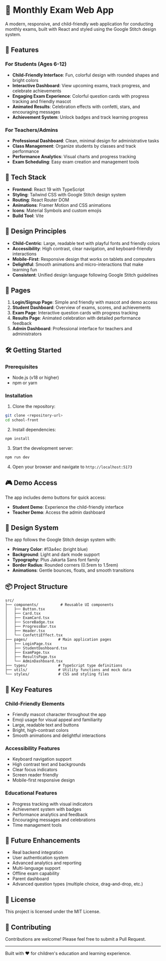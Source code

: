 # 🌟 Monthly Exam Web App

A modern, responsive, and child-friendly web application for conducting monthly exams, built with React and styled using the Google Stitch design system.

## 🎯 Features

### For Students (Ages 6-12)
- **Child-Friendly Interface**: Fun, colorful design with rounded shapes and bright colors
- **Interactive Dashboard**: View upcoming exams, track progress, and celebrate achievements
- **Engaging Exam Experience**: Colorful question cards with progress tracking and friendly mascot
- **Animated Results**: Celebration effects with confetti, stars, and encouraging messages
- **Achievement System**: Unlock badges and track learning progress

### For Teachers/Admins
- **Professional Dashboard**: Clean, minimal design for administrative tasks
- **Class Management**: Organize students by classes and track performance
- **Performance Analytics**: Visual charts and progress tracking
- **Exam Scheduling**: Easy exam creation and management tools

## 🚀 Tech Stack

- **Frontend**: React 19 with TypeScript
- **Styling**: Tailwind CSS with Google Stitch design system
- **Routing**: React Router DOM
- **Animations**: Framer Motion and CSS animations
- **Icons**: Material Symbols and custom emojis
- **Build Tool**: Vite

## 🎨 Design Principles

- **Child-Centric**: Large, readable text with playful fonts and friendly colors
- **Accessibility**: High contrast, clear navigation, and keyboard-friendly interactions
- **Mobile-First**: Responsive design that works on tablets and computers
- **Delightful**: Smooth animations and micro-interactions that make learning fun
- **Consistent**: Unified design language following Google Stitch guidelines

## 📱 Pages

1. **Login/Signup Page**: Simple and friendly with mascot and demo access
2. **Student Dashboard**: Overview of exams, scores, and achievements
3. **Exam Page**: Interactive question cards with progress tracking
4. **Results Page**: Animated celebration with detailed performance feedback
5. **Admin Dashboard**: Professional interface for teachers and administrators

## 🛠️ Getting Started

### Prerequisites
- Node.js (v18 or higher)
- npm or yarn

### Installation

1. Clone the repository:
```bash
git clone <repository-url>
cd school-front
```

2. Install dependencies:
```bash
npm install
```

3. Start the development server:
```bash
npm run dev
```

4. Open your browser and navigate to `http://localhost:5173`

## 🎮 Demo Access

The app includes demo buttons for quick access:
- **Student Demo**: Experience the child-friendly interface
- **Teacher Demo**: Access the admin dashboard

## 🎨 Design System

The app follows the Google Stitch design system with:
- **Primary Color**: #13a4ec (bright blue)
- **Background**: Light and dark mode support
- **Typography**: Plus Jakarta Sans font family
- **Border Radius**: Rounded corners (0.5rem to 1.5rem)
- **Animations**: Gentle bounces, floats, and smooth transitions

## 📦 Project Structure

```
src/
├── components/          # Reusable UI components
│   ├── Button.tsx
│   ├── Card.tsx
│   ├── ExamCard.tsx
│   ├── ScoreBadge.tsx
│   ├── ProgressBar.tsx
│   ├── Header.tsx
│   └── ConfettiEffect.tsx
├── pages/              # Main application pages
│   ├── LoginPage.tsx
│   ├── StudentDashboard.tsx
│   ├── ExamPage.tsx
│   ├── ResultsPage.tsx
│   └── AdminDashboard.tsx
├── types/              # TypeScript type definitions
├── utils/              # Utility functions and mock data
└── styles/             # CSS and styling files
```

## 🌈 Key Features

### Child-Friendly Elements
- Friendly mascot character throughout the app
- Emoji usage for visual appeal and familiarity
- Large, readable text and buttons
- Bright, high-contrast colors
- Smooth animations and delightful interactions

### Accessibility Features
- Keyboard navigation support
- High contrast text and backgrounds
- Clear focus indicators
- Screen reader friendly
- Mobile-first responsive design

### Educational Features
- Progress tracking with visual indicators
- Achievement system with badges
- Performance analytics and feedback
- Encouraging messages and celebrations
- Time management tools

## 🚀 Future Enhancements

- Real backend integration
- User authentication system
- Advanced analytics and reporting
- Multi-language support
- Offline exam capability
- Parent dashboard
- Advanced question types (multiple choice, drag-and-drop, etc.)

## 📄 License

This project is licensed under the MIT License.

## 🤝 Contributing

Contributions are welcome! Please feel free to submit a Pull Request.

---

Built with ❤️ for children's education and learning experience.